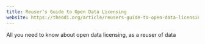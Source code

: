 ```yaml
---
title: Reuser’s Guide to Open Data Licensing
website: https://theodi.org/article/reusers-guide-to-open-data-licensing/
---
```


All you need to know about open data licensing, as a reuser of data